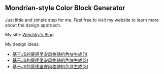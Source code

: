 Mondrian-style Color Block Generator 
----
Just little and simple step for me. Feel free to visit my website to learn more about the design approach.

My site: [Weichky's Blog](https://blog.weichky.com)

My design ideas:
- [基于JS的蒙德里安风格随机色块生成(1)](https://blog.weichky.com/tech/136.html)
- [基于JS的蒙德里安风格随机色块生成(2)](https://blog.weichky.com/tech/142.html)
- [基于JS的蒙德里安风格随机色块生成(3)](https://blog.weichky.com/tech/145.html)
